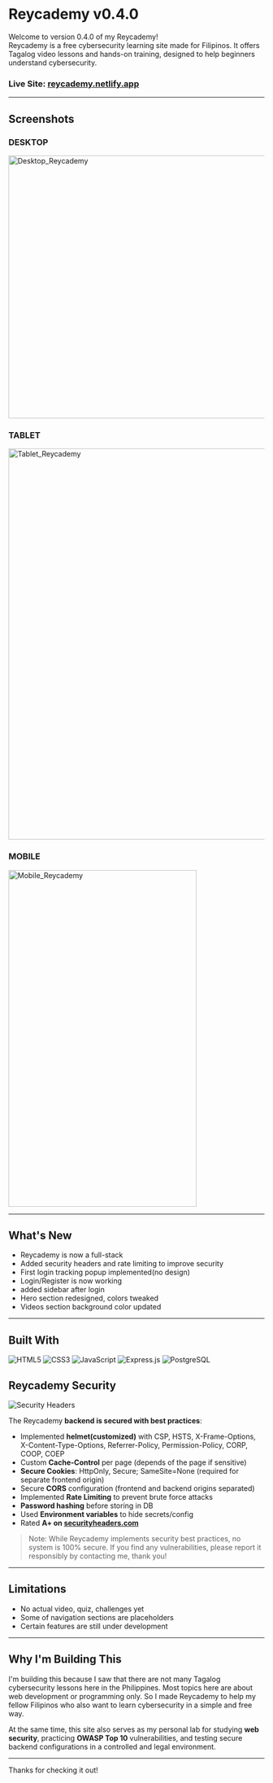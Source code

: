 # Reycademy v0.4.0

Welcome to version 0.4.0 of my Reycademy!  
Reycademy is a free cybersecurity learning site made for Filipinos. It offers Tagalog video lessons and hands-on training, designed to help beginners understand cybersecurity.

### Live Site: [reycademy.netlify.app](https://reycademy.netlify.app/)
---

## Screenshots

### DESKTOP

<img width="1263" height="517" alt="Desktop_Reycademy" src="https://github.com/user-attachments/assets/58f14e65-4ce1-4d3a-b077-0bda502a1baf" />

### TABLET

<img width="763" height="769" alt="Tablet_Reycademy" src="https://github.com/user-attachments/assets/93c2a6f1-9265-4dca-be39-db8116b43218" />

### MOBILE

<img width="370" height="662" alt="Mobile_Reycademy" src="https://github.com/user-attachments/assets/16095bfa-807c-4926-ba67-dd0ba4426aa8" />

---

## What's New

- Reycademy is now a full-stack
- Added security headers and rate limiting to improve security
- First login tracking popup implemented(no design)
- Login/Register is now working
- added sidebar after login
- Hero section redesigned, colors tweaked
- Videos section background color updated

---

## Built With

![HTML5](https://img.shields.io/badge/HTML5-E34F26?style=for-the-badge&logo=html5&logoColor=white)
![CSS3](https://img.shields.io/badge/CSS3-1572B6?style=for-the-badge&logo=css3&logoColor=white)
![JavaScript](https://img.shields.io/badge/JavaScript-F7DF1E?style=for-the-badge&logo=javascript&logoColor=black)
![Express.js](https://img.shields.io/badge/Express.js-339933?style=for-the-badge&logo=express&logoColor=000000)
![PostgreSQL](https://img.shields.io/badge/PostgreSQL-4169E1?style=for-the-badge&logo=postgresql&logoColor=white)

## Reycademy Security

![Security Headers](https://img.shields.io/badge/Security%20Headers-A%2B-00FF00?style=for-the-badge)

The Reycademy **backend is secured with best practices**:
- Implemented **helmet(customized)** with CSP, HSTS, X-Frame-Options, X-Content-Type-Options, Referrer-Policy, Permission-Policy, CORP, COOP, COEP
- Custom **Cache-Control** per page (depends of the page if sensitive)
- **Secure Cookies**: HttpOnly, Secure; SameSite=None (required for separate frontend origin)
- Secure **CORS** configuration (frontend and backend origins separated)
- Implemented **Rate Limiting** to prevent brute force attacks
- **Password hashing** before storing in DB
- Used **Environment variables** to hide secrets/config
- Rated **A+ on [securityheaders.com](https://securityheaders.com/?q=https%3A%2F%2Freycademy.onrender.com&followRedirects=on)**

> Note: While Reycademy implements security best practices, no system is 100% secure. If you find any vulnerabilities, please report it responsibly by contacting me, thank you!
---

## Limitations

- No actual video, quiz, challenges yet
- Some of navigation sections are placeholders
- Certain features are still under development

---

## Why I'm Building This

I'm building this because I saw that there are not many Tagalog cybersecurity lessons here in the Philippines. Most topics here are about web development or programming only. So I made Reycademy to help my fellow Filipinos who also want to learn cybersecurity in a simple and free way.

At the same time, this site also serves as my personal lab for studying **web security**, practicing **OWASP Top 10** vulnerabilities, and testing secure backend configurations in a controlled and legal environment.  

---

Thanks for checking it out!

